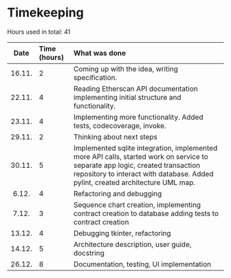 # Timekeeping
Hours used in total: 41

| Date | Time (hours) | What was done  |
| :----:|:-----| :-----|
| 16.11. | 2    | Coming up with the idea, writing specification.  |
| 22.11. | 4    | Reading Etherscan API documentation implementing initial structure and functionality. |
| 23.11. | 4    | Implementing more functionality. Added tests, codecoverage, invoke.  |
| 29.11. | 2    | Thinking about next steps  |
| 30.11. | 5    | Implemented sqlite integration, implemented more API calls, started work on service to separate app logic, created transaction repository to interact with database. Added pylint, created architecture UML map. |
| 6.12. | 4   | Refactoring and debugging |
| 7.12. | 3   | Sequence chart creation, implementing contract creation to database adding tests to contract creation |
| 13.12. | 4   | Debugging tkinter, refactoring |
| 14.12. | 5   | Architecture description, user guide, docstring |
| 26.12. | 8   | Documentation, testing, UI implementation |


